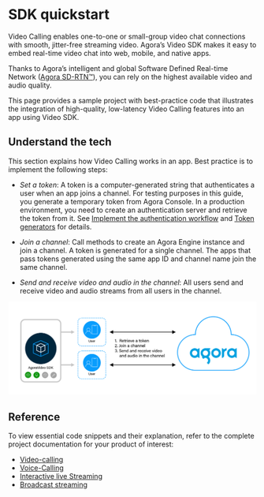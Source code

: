 # SDK quickstart

Video Calling enables one-to-one or small-group video chat connections with smooth, jitter-free streaming video. Agora’s Video SDK makes it easy to embed real-time video chat into web, mobile, and native apps.

Thanks to Agora’s intelligent and global Software Defined Real-time Network ([Agora SD-RTN™](https://docs.agora.io/en/video-calling/overview/core-concepts#agora-sd-rtn)), you can rely on the highest available video and audio quality.

This page provides a sample project with best-practice code that illustrates the integration of high-quality, low-latency Video Calling features into an app using Video SDK.

## Understand the tech

This section explains how Video Calling works in an app. Best practice is to implement the following steps:

- *Set a token*: A token is a computer-generated string that authenticates a user when an app joins a channel. For testing purposes in this guide, you generate a temporary token from Agora Console. In a production environment, you need to create an authentication server and retrieve the token from it. See [Implement the authentication workflow](https://docs.agora.io/en/video-calling/develop/authentication-workflow) and [Token generators](https://docs.agora.io/en//video-calling/develop/integrate-token-generation) for details.

- *Join a channel*: Call methods to create an Agora Engine instance and join a channel. A token is generated for a single channel. The apps that pass tokens generated using the same app ID and channel name join the same channel.

- *Send and receive video and audio in the channel*: All users send and receive video and audio streams from all users in the channel.


![SDK quickstart](./images/video-call.png)

## Reference

To view essential code snippets and their explanation, refer to the complete project documentation for your product of interest:

* [Video-calling](https://docs.agora.io/en/video-calling/get-started/get-started-sdk?platform=android)
* [Voice-Calling](https://docs.agora.io/en/voice-calling/get-started/get-started-sdk?platform=android)
* [Interactive live Streaming](https://docs.agora.io/en/interactive-live-streaming/get-started/get-started-sdk?platform=android)
* [Broadcast streaming](https://docs.agora.io/en/broadcast-streaming/get-started/get-started-sdk?platform=android)
